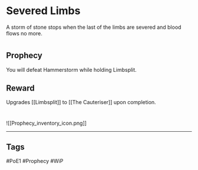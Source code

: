 # Severed Limbs
A storm of stone stops when the last of the limbs are severed and blood flows no more.
#
## Prophecy
You will defeat Hammerstorm while holding Limbsplit.
## Reward
Upgrades [[Limbsplit]] to [[The Cauteriser]] upon completion. 

#
![[Prophecy_inventory_icon.png]]

---
## Tags
#PoE1 
#Prophecy
#WiP 